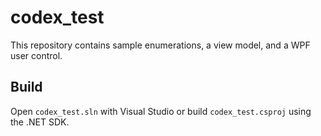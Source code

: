 # codex_test

This repository contains sample enumerations, a view model, and a WPF user control.

## Build

Open `codex_test.sln` with Visual Studio or build `codex_test.csproj` using the .NET SDK.
